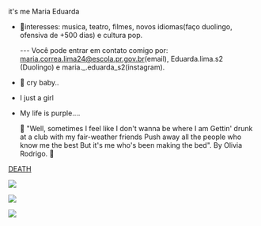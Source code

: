 it's me Maria Eduarda

- 🌙interesses: musica, teatro, filmes, novos idiomas(faço duolingo, ofensiva de +500 dias) e cultura pop.

  --- Você pode entrar em contato comigo por: maria.correa.lima24@escola.pr.gov.br(email), Eduarda.lima.s2 (Duolingo) e maria._.eduarda_s2(instagram).
  
- 🍄 cry baby..
  
- I just a girl

- My life is purple....
  

 
  💜 "Well, sometimes I feel like I don't wanna be where I am
Gettin' drunk at a club with my fair-weather friends
Push away all the people who know me the best
But it's me who's been making the bed". By Olivia Rodrigo. 💜

[DEATH](https://youtu.be/Nhx9QDuqpDM?si=8URrBleK_2BV3Umt)


![](https://media1.tenor.com/m/wzwkN234ne0AAAAC/melanie-martinez.gif)

![](https://media1.tenor.com/m/6cDFmqhSjccAAAAd/enoughformeliv-olivia-rodrigo.gif)      

![](https://media1.tenor.com/m/Prvbi7eJeyQAAAAd/melanie-martinez-after-school-melanie-martinez.gif)

